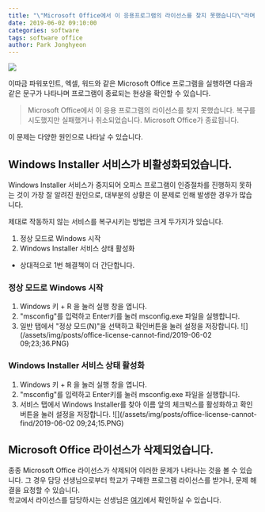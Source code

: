 ```yaml
---
title: "\"Microsoft Office에서 이 응용프로그램의 라이선스를 찾지 못했습니다\"라며 프로그램이 실행되지 않습니다."
date: 2019-06-02 09:10:00
categories: software
tags: software office
author: Park Jonghyeon
---
```

[![](https://img.shields.io/badge/%EC%A0%81%EC%9A%A9%20%EB%B2%94%EC%9C%84-%EB%B3%B4%ED%8E%B8%EC%A0%81-brightgreen.svg)](/what-is-range-badge/)

이따금 파워포인트, 엑셀, 워드와 같은 Microsoft Office 프로그램을 실행하면 다음과 같은 문구가 나타나며 프로그램이 종료되는 현상을 확인할 수 있습니다.

> Microsoft Office에서 이 응용 프로그램의 라이선스를 찾지 못했습니다. 복구를 시도했지만 실패했거나 취소되었습니다. Microsoft Office가 종료됩니다.

이 문제는 다양한 원인으로 나타날 수 있습니다.

Windows Installer 서비스가 비활성화되었습니다.
----
Windows Installer 서비스가 중지되어 오피스 프로그램이 인증절차를 진행하지 못하는 것이 가장 잘 알려진 원인으로, 대부분의 상황은 이 문제로 인해 발생한 경우가 많습니다.

제대로 작동하지 않는 서비스를 복구시키는 방법은 크게 두가지가 있습니다.

1. 정상 모드로 Windows 시작
1. Windows Installer 서비스 상태 활성화

* 상대적으로 1번 해결책이 더 간단합니다.

### 정상 모드로 Windows 시작
1. Windows 키 + R 을 눌러 실행 창을 엽니다.
1. "msconfig"를 입력하고 Enter키를 눌러 msconfig.exe 파일을 실행합니다.
1. 일반 탭에서 "정상 모드(N)"을 선택하고 확인버튼을 눌러 설정을 저장합니다.
![](/assets/img/posts/office-license-cannot-find/2019-06-02 09;23;36.PNG)

### Windows Installer 서비스 상태 활성화
1. Windows 키 + R 을 눌러 실행 창을 엽니다.
1. "msconfig"를 입력하고 Enter키를 눌러 msconfig.exe 파일을 실행합니다.
1. 서비스 탭에서 Windows Installer를 찾아 이름 앞의 체크박스를 활성화하고 확인버튼을 눌러 설정을 저장합니다.
![](/assets/img/posts/office-license-cannot-find/2019-06-02 09;24;15.PNG)

Microsoft Office 라이선스가 삭제되었습니다.
----
종종 Microsoft Office 라이선스가 삭제되어 이러한 문제가 나타나는 것을 볼 수 있습니다. 그 경우 담당 선생님으로부터 학교가 구매한 프로그램 라이선스를 받거나, 문제 해결을 요청할 수 있습니다.  
학교에서 라이선스를 담당하시는 선생님은 [여기](/sd-technical-support)에서 확인하실 수 있습니다.
